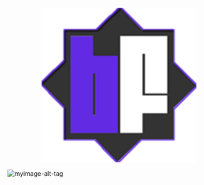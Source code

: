 <p align="center">
  <img src="https://github.com/bfservices/bf/blob/master/bf.png?raw=true" width="350" alt="accessibility text">
</p>

![myimage-alt-tag]((https://github.com/bfservices/bf/blob/master/bf.png?raw=true)https://github.com/bfservices/bf/blob/master/bf.png?raw=true)
